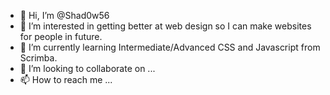 - 👋 Hi, I’m @Shad0w56
- 👀 I’m interested in getting better at web design so I can make websites for people in future.
- 🌱 I’m currently learning Intermediate/Advanced CSS and Javascript from Scrimba.
- 💞️ I’m looking to collaborate on ...
- 📫 How to reach me ...

<!---
Shad0w56/Shad0w56 is a ✨ special ✨ repository because its `README.md` (this file) appears on your GitHub profile.
You can click the Preview link to take a look at your changes.
--->
